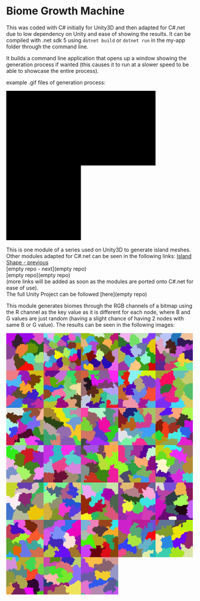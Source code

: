 # Biome Growth Machine

This was coded with C# initially for Unity3D and then adapted for C#.net due to low dependency on Unity and ease of showing the results. 
It can be compiled with .net sdk 5 using ``dotnet build`` or ``dotnet run`` in the my-app folder through the command line.

It builds a command line application that opens up a window showing the generation process if wanted (this causes it to run at a slower speed to be able to showcase the entire process).

example .gif files of generation process:

<div style="display: inline-block">
    <img style="float: left;" src="examples/gifs/005f.gif?raw=true" width="200" height="200" alt="Biome Growth Process">
    <img style="float: left;" src="examples/gifs/006f.gif?raw=true" width="200" height="200" alt="Biome Growth Process">
    <img style="float: left;" src="examples/gifs/007f.gif?raw=true" width="200" height="200" alt="Biome Growth Process">
</div>

This is one module of a series used on Unity3D to generate island meshes. Other modules adapted for C#.net can be seen in the following links:
[Island Shape - previous](https://github.com/brunorc93/islandShapeGen.net)  
[empty repo - next](empty repo)  
[empty repo](empty repo)  
(more links will be added as soon as the modules are ported onto C#.net for ease of use).  
The full Unity Project can be followed [here](empty repo)  

This module generates biomes through the RGB channels of a bitmap using the R channel as the key value as it is different for each node, where B and G values are just random (having a slight chance of having 2 nodes with same B or G value). The results can be seen in the following images:

<div style="display: inline-block">
  <img style="float: left;" src="examples/000_.png?raw=true" width="100" height="100" alt="Example of grown biomes">
  <img style="float: left;" src="examples/001_.png?raw=true" width="100" height="100" alt="Example of grown biomes">
  <img style="float: left;" src="examples/002_.png?raw=true" width="100" height="100" alt="Example of grown biomes">
  <img style="float: left;" src="examples/003_.png?raw=true" width="100" height="100" alt="Example of grown biomes">
  <img style="float: left;" src="examples/004_.png?raw=true" width="100" height="100" alt="Example of grown biomes">
  <img style="float: left;" src="examples/005_.png?raw=true" width="100" height="100" alt="Example of grown biomes">
  <img style="float: left;" src="examples/006_.png?raw=true" width="100" height="100" alt="Example of grown biomes">
  <img style="float: left;" src="examples/007_.png?raw=true" width="100" height="100" alt="Example of grown biomes">
  <img style="float: left;" src="examples/008_.png?raw=true" width="100" height="100" alt="Example of grown biomes">
  <img style="float: left;" src="examples/009_.png?raw=true" width="100" height="100" alt="Example of grown biomes">
  <img style="float: left;" src="examples/010_.png?raw=true" width="100" height="100" alt="Example of grown biomes">
  <img style="float: left;" src="examples/011_.png?raw=true" width="100" height="100" alt="Example of grown biomes">
  <img style="float: left;" src="examples/012_.png?raw=true" width="100" height="100" alt="Example of grown biomes">
  <img style="float: left;" src="examples/013_.png?raw=true" width="100" height="100" alt="Example of grown biomes">
  <img style="float: left;" src="examples/014_.png?raw=true" width="100" height="100" alt="Example of grown biomes">
  <img style="float: left;" src="examples/015_.png?raw=true" width="100" height="100" alt="Example of grown biomes">
  <img style="float: left;" src="examples/016_.png?raw=true" width="100" height="100" alt="Example of grown biomes">
  <img style="float: left;" src="examples/017_.png?raw=true" width="100" height="100" alt="Example of grown biomes">
  <img style="float: left;" src="examples/018_.png?raw=true" width="100" height="100" alt="Example of grown biomes">
  <img style="float: left;" src="examples/019_.png?raw=true" width="100" height="100" alt="Example of grown biomes">
  <img style="float: left;" src="examples/020_.png?raw=true" width="100" height="100" alt="Example of grown biomes">
  <img style="float: left;" src="examples/021_.png?raw=true" width="100" height="100" alt="Example of grown biomes">
  <img style="float: left;" src="examples/022_.png?raw=true" width="100" height="100" alt="Example of grown biomes">
  <img style="float: left;" src="examples/023_.png?raw=true" width="100" height="100" alt="Example of grown biomes">
  <img style="float: left;" src="examples/024_.png?raw=true" width="100" height="100" alt="Example of grown biomes">
  <img style="float: left;" src="examples/025_.png?raw=true" width="100" height="100" alt="Example of grown biomes">
  <img style="float: left;" src="examples/026_.png?raw=true" width="100" height="100" alt="Example of grown biomes">
  <img style="float: left;" src="examples/027_.png?raw=true" width="100" height="100" alt="Example of grown biomes">
  <img style="float: left;" src="examples/028_.png?raw=true" width="100" height="100" alt="Example of grown biomes">
  <img style="float: left;" src="examples/029_.png?raw=true" width="100" height="100" alt="Example of grown biomes">
  <img style="float: left;" src="examples/030_.png?raw=true" width="100" height="100" alt="Example of grown biomes">
  <img style="float: left;" src="examples/031_.png?raw=true" width="100" height="100" alt="Example of grown biomes">
  <img style="float: left;" src="examples/032_.png?raw=true" width="100" height="100" alt="Example of grown biomes">
</div>
